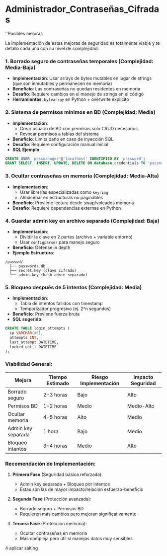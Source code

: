 # Administrador_Contraseñas_Cifradas


''Posibles mejoras

La implementación de estas mejoras de seguridad es totalmente viable y te detallo cada una con su nivel de complejidad:

### 1. **Borrado seguro de contraseñas temporales** (Complejidad: Media-Baja)
- **Implementación**: Usar arrays de bytes mutables en lugar de strings (que son inmutables y permanecen en memoria)
- **Beneficio**: Las contraseñas no quedan residentes en memoria
- **Desafío**: Requiere cambios en el manejo de strings en el código
- **Herramientas**: `bytearray` en Python + overwrite explícito

### 2. **Sistema de permisos mínimos en BD** (Complejidad: Media)
- **Implementación**:
  - Crear usuario de BD con permisos solo CRUD necesarios
  - Revocar permisos a tablas del sistema
- **Beneficio**: Limita daño en caso de inyección SQL
- **Desafío**: Requiere configuración manual inicial
- **SQL Ejemplo**: 
```sql
CREATE USER 'passmanager'@'localhost' IDENTIFIED BY 'password';
GRANT SELECT, INSERT, UPDATE, DELETE ON database.credentials TO 'passmanager'@'localhost';
```

### 3. **Ocultar contraseñas en memoria** (Complejidad: Media-Alta)
- **Implementación**:
  - Usar librerías especializadas como `keyring`
  - Almacenar en estructuras no paginables
- **Beneficio**: Previene lectura desde swap/volcados memoria
- **Desafío**: Requiere dependencias externas en Python

### 4. **Guardar admin key en archivo separado** (Complejidad: Baja)
- **Implementación**:
  - Dividir la clave en 2 partes (archivo + variable entorno)
  - Usar `configparser` para manejo seguro
- **Beneficio**: Defense in depth
- **Ejemplo Estructura**:
```
/passwd/
  ├── passwords.db
  ├── secret.key (clave cifrado)
  └── admin.key (hash admin separado)
```

### 5. **Bloqueo después de 5 intentos** (Complejidad: Media)
- **Implementación**:
  - Tabla de intentos fallidos con timestamp
  - Temporizador progresivo (ej. 2^n segundos)
- **Beneficio**: Previene fuerza bruta
- **SQL sugerido**:
```sql
CREATE TABLE login_attempts (
  ip VARCHAR(45),
  attempts INT,
  last_attempt DATETIME,
  locked_until DATETIME
);
```

### Viabilidad General:
| Mejora            | Tiempo Estimado | Riesgo Implementación | Impacto Seguridad |
|-------------------|-----------------|-----------------------|-------------------|
| Borrado seguro    | 2-3 horas       | Bajo                  | Alto              |
| Permisos BD       | 1-2 horas       | Medio                 | Medio-Alto        |
| Ocultar memoria   | 4-5 horas       | Alto                  | Medio             |
| Admin key separada| 1 hora          | Bajo                  | Medio             |
| Bloqueo intentos  | 3-4 horas       | Medio                 | Alto              |

### Recomendación de Implementación:
1. **Primera Fase** (Seguridad básica reforzada):
   - Admin key separada + Bloqueo por intentos
   - Estas son las de mayor impacto/relación esfuerzo-beneficio

2. **Segunda Fase** (Protección avanzada):
   - Borrado seguro + Permisos BD
   - Requieren más cambios pero mejoran significativamente

3. **Tercera Fase** (Protección memoria):
   - Ocultar contraseñas en memoria
   - Más compleja pero útil si manejas datos muy sensibles

4 aplicar salting
